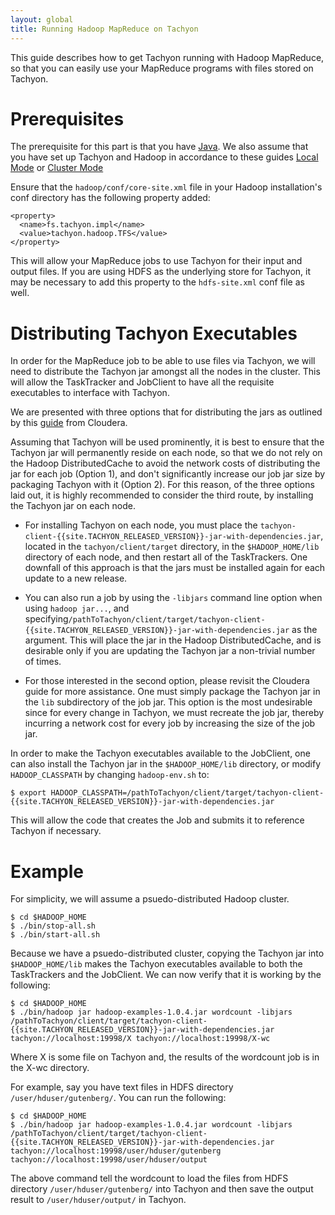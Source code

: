 ```yaml
---
layout: global
title: Running Hadoop MapReduce on Tachyon
---
```


This guide describes how to get Tachyon running with Hadoop MapReduce, so that you can easily use
your MapReduce programs with files stored on Tachyon.

# Prerequisites

The prerequisite for this part is that you have
[Java](https://github.com/amplab/tachyon/wiki/Java-setup/). We also assume that you have set up
Tachyon and Hadoop in accordance to these guides [Local Mode](Running-Tachyon-Locally.html) or
[Cluster Mode](Running-Tachyon-on-a-Cluster.html)

Ensure that the `hadoop/conf/core-site.xml` file in your Hadoop installation's conf directory has
the following property added:

    <property>
      <name>fs.tachyon.impl</name>
      <value>tachyon.hadoop.TFS</value>
    </property>

This will allow your MapReduce jobs to use Tachyon for their input and output files. If you are
using HDFS as the underlying store for Tachyon, it may be necessary to add this property to the
`hdfs-site.xml` conf file as well.

# Distributing Tachyon Executables

In order for the MapReduce job to be able to use files via Tachyon, we will need to distribute the
Tachyon jar amongst all the nodes in the cluster. This will allow the TaskTracker and JobClient to
have all the requisite executables to interface with Tachyon.

We are presented with three options that for distributing the jars as outlined by this
[guide](http://blog.cloudera.com/blog/2011/01/how-to-include-third-party-libraries-in-your-map-reduce-job/)
from Cloudera.

Assuming that Tachyon will be used prominently, it is best to ensure that the Tachyon jar will
permanently reside on each node, so that we do not rely on the Hadoop DistributedCache to avoid the
network costs of distributing the jar for each job (Option 1), and don't significantly increase our
job jar size by packaging Tachyon with it (Option 2). For this reason, of the three options laid
out, it is highly recommended to consider the third route, by installing the Tachyon jar on each
node.

-   For installing Tachyon on each node, you must place the
    `tachyon-client-{{site.TACHYON_RELEASED_VERSION}}-jar-with-dependencies.jar`,
    located in the `tachyon/client/target` directory, in the `$HADOOP_HOME/lib` directory of each
    node, and then restart all of the TaskTrackers. One downfall of this approach is that the jars
    must be installed again for each update to a new release.

-   You can also run a job by using the `-libjars` command line option when using `hadoop jar...`,
    and specifying`/pathToTachyon/client/target/tachyon-client-{{site.TACHYON_RELEASED_VERSION}}-jar-with-dependencies.jar`
    as the argument. This will place the jar in the Hadoop DistributedCache, and is desirable only
    if you are updating the Tachyon jar a non-trivial number of times.

-   For those interested in the second option, please revisit the Cloudera guide for more assistance.
    One must simply package the Tachyon jar in the `lib` subdirectory of the job jar. This option is
    the most undesirable since for every change in Tachyon, we must recreate the job jar, thereby
    incurring a network cost for every job by increasing the size of the job jar.

In order to make the Tachyon executables available to the JobClient, one can also install the
Tachyon jar in the `$HADOOP_HOME/lib` directory, or modify `HADOOP_CLASSPATH` by changing `hadoop-env.sh` to:

    $ export HADOOP_CLASSPATH=/pathToTachyon/client/target/tachyon-client-{{site.TACHYON_RELEASED_VERSION}}-jar-with-dependencies.jar

This will allow the code that creates the Job and submits it to reference Tachyon if necessary.

# Example

For simplicity, we will assume a psuedo-distributed Hadoop cluster.

    $ cd $HADOOP_HOME
    $ ./bin/stop-all.sh
    $ ./bin/start-all.sh

Because we have a psuedo-distributed cluster, copying the Tachyon jar into `$HADOOP_HOME/lib` makes
the Tachyon executables available to both the TaskTrackers and the JobClient. We can now verify that
it is working by the following:

    $ cd $HADOOP_HOME
    $ ./bin/hadoop jar hadoop-examples-1.0.4.jar wordcount -libjars /pathToTachyon/client/target/tachyon-client-{{site.TACHYON_RELEASED_VERSION}}-jar-with-dependencies.jar tachyon://localhost:19998/X tachyon://localhost:19998/X-wc

Where X is some file on Tachyon and, the results of the wordcount job is in the X-wc directory.

For example, say you have text files in HDFS directory `/user/hduser/gutenberg/`. You can run the
following:

    $ cd $HADOOP_HOME
    $ ./bin/hadoop jar hadoop-examples-1.0.4.jar wordcount -libjars /pathToTachyon/client/target/tachyon-client-{{site.TACHYON_RELEASED_VERSION}}-jar-with-dependencies.jar tachyon://localhost:19998/user/hduser/gutenberg tachyon://localhost:19998/user/hduser/output

The above command tell the wordcount to load the files from HDFS directory `/user/hduser/gutenberg/`
into Tachyon and then save the output result to `/user/hduser/output/` in Tachyon.
